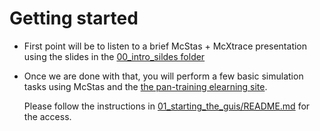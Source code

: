 # Getting started
- First point will be to listen to a brief McStas + McXtrace presentation using the slides in the [00_intro_sildes folder](00_intro_sildes)

- Once we are done with that, you will perform a few basic simulation tasks using McStas and the
  [the pan-training elearning site](https://e-learning.pan-training.eu/). 
  
  Please follow the instructions in [01_starting_the_guis/README.md](01_starting_the_guis/README.md) for the access.
